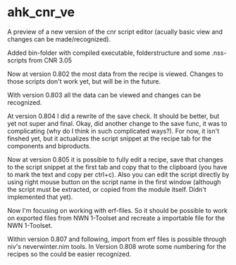 # ahk_cnr_ve
A preview of a new version of the cnr script editor (acually basic view and changes can be made/recognized).

Added bin-folder with compiled executable, folderstructure and some .nss-scripts from CNR 3.05

Now at version 0.802 the most data from the recipe is viewed. Changes to those scripts don't work yet, but will be in the future.

With version 0.803 all the data can be viewed and changes can be recognized. 

At version 0.804 I did a rewrite of the save check. It should be better, but yet not super and final. Okay, did another change to the save func, it was to complicating (why do I think in such complicated ways?). For now, it isn't finshed yet, but it actualizes the script snippet at the recipe tab for the components and biproducts.

Now at version 0.805 it is possible to fully edit a recipe, save that changes to the script snippet at the first tab and copy that to the clipboard (you have to mark the text and copy per ctrl+c). Also you can edit the script directly by using right mouse button on the script name in the first window (although the script must be extracted, or copied from the module itself. Didn't implemented that yet).

Now I'm focusing on working with erf-files. So it should be possible to work on exported files from NWN 1-Toolset and recreate a importable file for the NWN 1-Toolset.

Within version 0.807 and following, import from erf files is possible through niv's neverwinter.nim tools. In Version 0.808 wrote some numbering for the recipes so the could be easier recognized.
